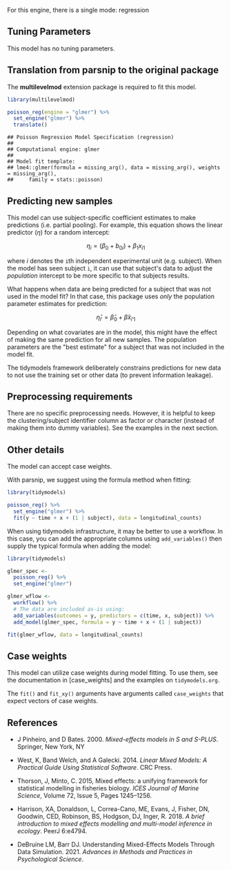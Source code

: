 


For this engine, there is a single mode: regression

## Tuning Parameters

This model has no tuning parameters.

## Translation from parsnip to the original package

The **multilevelmod** extension package is required to fit this model.


```r
library(multilevelmod)

poisson_reg(engine = "glmer") %>% 
  set_engine("glmer") %>% 
  translate()
```

```
## Poisson Regression Model Specification (regression)
## 
## Computational engine: glmer 
## 
## Model fit template:
## lme4::glmer(formula = missing_arg(), data = missing_arg(), weights = missing_arg(), 
##     family = stats::poisson)
```


## Predicting new samples

This model can use subject-specific coefficient estimates to make predictions (i.e. partial pooling). For example, this equation shows the linear predictor ($\eta$) for a random intercept: 

$$
\eta_{i} = (\beta_0 + b_{0i}) + \beta_1x_{i1}
$$ 

where $i$ denotes the `i`th independent experimental unit (e.g. subject). When the model has seen subject `i`, it can use that subject's data to adjust the _population_ intercept to be more specific to that subjects results. 

What happens when data are being predicted for a subject that was not used in the model fit? In that case, this package uses _only_ the population parameter estimates for prediction: 

$$
\hat{\eta}_{i'} = \hat{\beta}_0+ \hat{\beta}x_{i'1}
$$ 

Depending on what covariates are in the model, this might have the effect of making the same prediction for all new samples. The population parameters are the "best estimate" for a subject that was not included in the model fit.  

The tidymodels framework deliberately constrains predictions for new data to not use the training set or other data (to prevent information leakage). 


## Preprocessing requirements

There are no specific preprocessing needs. However, it is helpful to keep the clustering/subject identifier column as factor or character (instead of making them into dummy variables). See the examples in the next section. 

## Other details

The model can accept case weights. 

With parsnip, we suggest using the formula method when fitting: 

```r
library(tidymodels)

poisson_reg() %>% 
  set_engine("glmer") %>% 
  fit(y ~ time + x + (1 | subject), data = longitudinal_counts)
```

When using tidymodels infrastructure, it may be better to use a workflow. In this case, you can add the appropriate columns using `add_variables()` then supply the typical formula when adding the model: 

```r
library(tidymodels)

glmer_spec <- 
  poisson_reg() %>% 
  set_engine("glmer")

glmer_wflow <- 
  workflow() %>% 
  # The data are included as-is using:
  add_variables(outcomes = y, predictors = c(time, x, subject)) %>% 
  add_model(glmer_spec, formula = y ~ time + x + (1 | subject))

fit(glmer_wflow, data = longitudinal_counts)
```

## Case weights


This model can utilize case weights during model fitting. To use them, see the documentation in [case_weights] and the examples on `tidymodels.org`. 

The `fit()` and `fit_xy()` arguments have arguments called `case_weights` that expect vectors of case weights. 

## References

 - 	J Pinheiro, and D Bates. 2000. _Mixed-effects models in S and S-PLUS_. Springer, New York, NY
 
 - West, K, Band Welch, and A Galecki. 2014. _Linear Mixed Models: A Practical Guide Using Statistical Software_. CRC Press.
 
  - Thorson, J, Minto, C. 2015, Mixed effects: a unifying framework for statistical modelling in fisheries biology. _ICES Journal of Marine Science_, Volume 72, Issue 5, Pages 1245–1256.
  
  - Harrison, XA, Donaldson, L, Correa-Cano, ME, Evans, J, Fisher, DN, Goodwin, CED, Robinson, BS, Hodgson, DJ, Inger, R. 2018. _A brief introduction to mixed effects modelling and multi-model inference in ecology_. PeerJ 6:e4794. 
  
  - DeBruine LM, Barr DJ. Understanding Mixed-Effects Models Through Data Simulation. 2021. _Advances in Methods and Practices in Psychological Science_.   
  
